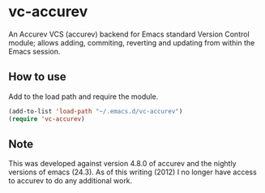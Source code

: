 # vc-accurev

An Accurev VCS (accurev) backend for Emacs standard Version Control
module; allows adding, commiting, reverting and updating from within
the Emacs session.

## How to use

Add to the load path and require the module.

```lisp
(add-to-list 'load-path "~/.emacs.d/vc-accurev")
(require 'vc-accurev)
```

## Note

This was developed against version 4.8.0 of accurev and the nightly
versions of emacs (24.3).  As of this writing (2012) I no longer have
access to accurev to do any additional work.

